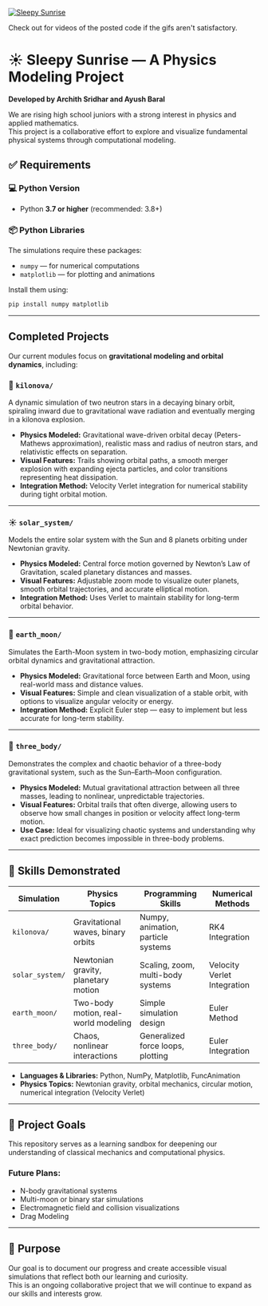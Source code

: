 [![Sleepy Sunrise](https://img.shields.io/badge/YouTube-Sleepy__Sunrise-red?logo=youtube&style=for-the-badge)](https://www.youtube.com/@sleepy-sunrise)

Check out for videos of the posted code if the gifs aren't satisfactory.

# ☀️ Sleepy Sunrise — A Physics Modeling Project

**Developed by Archith Sridhar and Ayush Baral**

We are rising high school juniors with a strong interest in physics and applied mathematics.  
This project is a collaborative effort to explore and visualize fundamental physical systems through computational modeling.
## ✅ Requirements

### 💻 Python Version
- Python **3.7 or higher** (recommended: 3.8+)

### 📦 Python Libraries
The simulations require these packages:

- `numpy` — for numerical computations  
- `matplotlib` — for plotting and animations

Install them using:

```bash
pip install numpy matplotlib
```
---

## Completed Projects

Our current modules focus on **gravitational modeling and orbital dynamics**, including:

### 🔭 `kilonova/`
A dynamic simulation of two neutron stars in a decaying binary orbit, spiraling inward due to gravitational wave radiation and eventually merging in a kilonova explosion.  
- **Physics Modeled:** Gravitational wave-driven orbital decay (Peters-Mathews approximation), realistic mass and radius of neutron stars, and relativistic effects on separation.  
- **Visual Features:** Trails showing orbital paths, a smooth merger explosion with expanding ejecta particles, and color transitions representing heat dissipation.  
- **Integration Method:** Velocity Verlet integration for numerical stability during tight orbital motion.

---

### ☀️ `solar_system/`
Models the entire solar system with the Sun and 8 planets orbiting under Newtonian gravity.  
- **Physics Modeled:** Central force motion governed by Newton’s Law of Gravitation, scaled planetary distances and masses.  
- **Visual Features:** Adjustable zoom mode to visualize outer planets, smooth orbital trajectories, and accurate elliptical motion.  
- **Integration Method:** Uses Verlet to maintain stability for long-term orbital behavior.

---

### 🌙 `earth_moon/`
Simulates the Earth-Moon system in two-body motion, emphasizing circular orbital dynamics and gravitational attraction.  
- **Physics Modeled:** Gravitational force between Earth and Moon, using real-world mass and distance values.  
- **Visual Features:** Simple and clean visualization of a stable orbit, with options to visualize angular velocity or energy.  
- **Integration Method:** Explicit Euler step — easy to implement but less accurate for long-term stability.

---

### 🌌 `three_body/`
Demonstrates the complex and chaotic behavior of a three-body gravitational system, such as the Sun–Earth–Moon configuration.  
- **Physics Modeled:** Mutual gravitational attraction between all three masses, leading to nonlinear, unpredictable trajectories.  
- **Visual Features:** Orbital trails that often diverge, allowing users to observe how small changes in position or velocity affect long-term motion.  
- **Use Case:** Ideal for visualizing chaotic systems and understanding why exact prediction becomes impossible in three-body problems.

---

## 🧠 Skills Demonstrated

| Simulation      | Physics Topics                  | Programming Skills                  | Numerical Methods           |
|----------------|----------------------------------|-------------------------------------|-----------------------------|
| `kilonova/`     | Gravitational waves, binary orbits | Numpy, animation, particle systems  | RK4 Integration |
| `solar_system/` | Newtonian gravity, planetary motion | Scaling, zoom, multi-body systems   | Velocity Verlet Integration  |
| `earth_moon/`   | Two-body motion, real-world modeling | Simple simulation design            | Euler Method                |
| `three_body/`   | Chaos, nonlinear interactions     | Generalized force loops, plotting   | Euler Integration  |

- **Languages & Libraries:** Python, NumPy, Matplotlib, FuncAnimation  
- **Physics Topics:** Newtonian gravity, orbital mechanics, circular motion, numerical integration (Velocity Verlet)

---

## 🚀 Project Goals

This repository serves as a learning sandbox for deepening our understanding of classical mechanics and computational physics.

### Future Plans:
- N-body gravitational systems  
- Multi-moon or binary star simulations  
- Electromagnetic field and collision visualizations  
- Drag Modeling

---

## 📌 Purpose

Our goal is to document our progress and create accessible visual simulations that reflect both our learning and curiosity.  
This is an ongoing collaborative project that we will continue to expand as our skills and interests grow.
